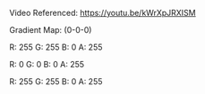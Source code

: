 Video Referenced:
https://youtu.be/kWrXpJRXISM

Gradient Map: (0-0-0)

R: 255 G: 255 B: 0 A: 255

R: 0 G: 0 B: 0 A: 255

R: 255 G: 255 B: 0 A: 255
